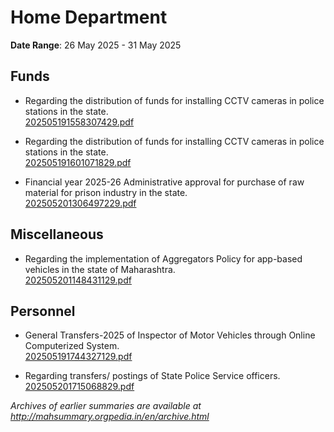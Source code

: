 # Home Department

**Date Range**: 26 May 2025 - 31 May 2025


## Funds
- Regarding the distribution of funds for installing CCTV cameras in police stations in the state.\
  [202505191558307429.pdf](https://gr.maharashtra.gov.in/Site/Upload/Government%20Resolutions/English/202505191558307429.pdf)

- Regarding the distribution of funds for installing CCTV cameras in police stations in the state.\
  [202505191601071829.pdf](https://gr.maharashtra.gov.in/Site/Upload/Government%20Resolutions/English/202505191601071829.pdf)

- Financial year 2025-26 Administrative approval for purchase of raw material for prison industry in the state.\
  [202505201306497229.pdf](https://gr.maharashtra.gov.in/Site/Upload/Government%20Resolutions/English/202505201306497229.pdf)

## Miscellaneous
- Regarding the implementation of Aggregators Policy for app-based vehicles in the state of Maharashtra.\
  [202505201148431129.pdf](https://gr.maharashtra.gov.in/Site/Upload/Government%20Resolutions/English/202505201148431129.pdf)

## Personnel
- General Transfers-2025 of Inspector of Motor Vehicles through Online Computerized System.\
  [202505191744327129.pdf](https://gr.maharashtra.gov.in/Site/Upload/Government%20Resolutions/English/202505191744327129.pdf)

- Regarding transfers/ postings of State Police Service officers.\
  [202505201715068829.pdf](https://gr.maharashtra.gov.in/Site/Upload/Government%20Resolutions/English/202505201715068829.pdf)


*Archives of earlier summaries are available at http://mahsummary.orgpedia.in/en/archive.html*